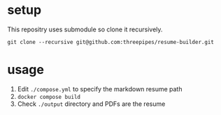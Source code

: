# setup

This repositry uses submodule so clone it recursively.
```
git clone --recursive git@github.com:threepipes/resume-builder.git
```

# usage

1. Edit `./compose.yml` to specify the markdown resume path
2. `docker compose build`
3. Check `./output` directory and PDFs are the resume
